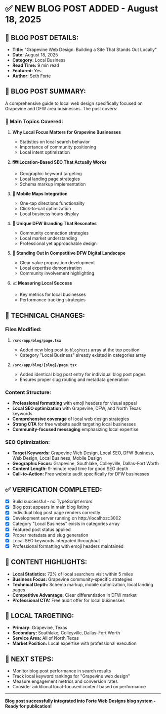 # ✅ NEW BLOG POST ADDED - August 18, 2025

## 🎯 **BLOG POST DETAILS:**
- **Title:** "Grapevine Web Design: Building a Site That Stands Out Locally"
- **Date:** August 18, 2025
- **Category:** Local Business  
- **Read Time:** 9 min read
- **Featured:** Yes
- **Author:** Seth Forte

## 📝 **BLOG POST SUMMARY:**
A comprehensive guide to local web design specifically focused on Grapevine and DFW area businesses. The post covers:

### **🎯 Main Topics Covered:**
1. **Why Local Focus Matters for Grapevine Businesses**
   - Statistics on local search behavior
   - Importance of community positioning
   - Local intent optimization

2. **🗺️ Location-Based SEO That Actually Works**
   - Geographic keyword targeting
   - Local landing page strategies
   - Schema markup implementation

3. **📱 Mobile Maps Integration**
   - One-tap directions functionality
   - Click-to-call optimization
   - Local business hours display

4. **🏡 Unique DFW Branding That Resonates**
   - Community connection strategies
   - Local market understanding
   - Professional yet approachable design

5. **🚀 Standing Out in Competitive DFW Digital Landscape**
   - Clear value proposition development
   - Local expertise demonstration
   - Community involvement highlighting

6. **📈 Measuring Local Success**
   - Key metrics for local businesses
   - Performance tracking strategies

## 🔧 **TECHNICAL CHANGES:**

### **Files Modified:**
1. **`/src/app/blog/page.tsx`**
   - Added new blog post to `blogPosts` array at the top position
   - Category "Local Business" already existed in categories array

2. **`/src/app/blog/[slug]/page.tsx`**
   - Added identical blog post entry for individual blog post pages
   - Ensures proper slug routing and metadata generation

### **Content Structure:**
- **Professional formatting** with emoji headers for visual appeal
- **Local SEO optimization** with Grapevine, DFW, and North Texas keywords
- **Comprehensive coverage** of local web design strategies
- **Strong CTA** for free website audit targeting local businesses
- **Community-focused messaging** emphasizing local expertise

### **SEO Optimization:**
- **Target Keywords:** Grapevine Web Design, Local SEO, DFW Business, Web Design, Local Business, Mobile Design
- **Geographic Focus:** Grapevine, Southlake, Colleyville, Dallas-Fort Worth
- **Content Length:** 9-minute read time for good SEO depth
- **Call-to-Action:** Free website audit specifically for DFW businesses

## ✅ **VERIFICATION COMPLETED:**
- [x] Build successful - no TypeScript errors
- [x] Blog post appears in main blog listing
- [x] Individual blog post page renders correctly
- [x] Development server running on http://localhost:3002
- [x] Category "Local Business" exists in categories array
- [x] Featured post status applied
- [x] Proper metadata and slug generation
- [x] Local SEO keywords integrated throughout
- [x] Professional formatting with emoji headers maintained

## 🎨 **CONTENT HIGHLIGHTS:**
- **Local Statistics:** 72% of local searchers visit within 5 miles
- **Business Focus:** Grapevine community-specific strategies
- **Technical Depth:** Schema markup, mobile optimization, local landing pages
- **Competitive Advantage:** Clear differentiation in DFW market
- **Professional CTA:** Free audit offer for local businesses

## 📍 **LOCAL TARGETING:**
- **Primary:** Grapevine, Texas
- **Secondary:** Southlake, Colleyville, Dallas-Fort Worth
- **Service Area:** All of North Texas
- **Market Position:** Local expertise with professional execution

## 🚀 **NEXT STEPS:**
- Monitor blog post performance in search results
- Track local keyword rankings for "Grapevine web design"
- Measure engagement metrics and conversion rates
- Consider additional local-focused content based on performance

---
**Blog post successfully integrated into Forte Web Designs blog system - Ready for publication!**
